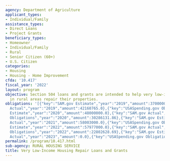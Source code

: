 ```yaml
---
agency: Department of Agriculture
applicant_types:
- Individual/Family
assistance_types:
- Direct Loans
- Project Grants
beneficiary_types:
- Homeowner
- Individual/Family
- Rural
- Senior Citizen (60+)
- U.S. Citizen
categories:
- Housing
- Housing - Home Improvement
cfda: '10.417'
fiscal_year: '2022'
layout: program
objective: Section 504 loans and grants are intended to help very low-income owner-occupants
  in rural areas repair their properties.
obligations: '[{"key":"SAM.gov Estimate","year":"2019","amount":37000000.0},{"key":"SAM.gov
  Actual","year":"2019","amount":42160765.0},{"key":"USASpending.gov Obligations","year":"2019","amount":16123048.7},{"key":"SAM.gov
  Estimate","year":"2020","amount":48000000.0},{"key":"SAM.gov Actual","year":"2020","amount":50183000.0},{"key":"USASpending.gov
  Obligations","year":"2020","amount":30286131.86},{"key":"SAM.gov Estimate","year":"2021","amount":58003000.0},{"key":"SAM.gov
  Actual","year":"2021","amount":58003000.0},{"key":"USASpending.gov Obligations","year":"2021","amount":14778168.69},{"key":"SAM.gov
  Estimate","year":"2022","amount":57977000.0},{"key":"SAM.gov Actual","year":"2022","amount":60000000.0},{"key":"USASpending.gov
  Obligations","year":"2022","amount":22802628.69},{"key":"SAM.gov Estimate","year":"2023","amount":60000000.0},{"key":"SAM.gov
  Actual","year":"2023","amount":0.0},{"key":"USASpending.gov Obligations","year":"2023","amount":17570560.09}]'
permalink: /program/10.417.html
sub-agency: RURAL HOUSING SERVICE
title: Very Low-Income Housing Repair Loans and Grants
---
```

